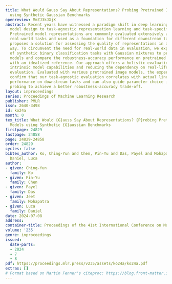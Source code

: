 ```yaml
---
title: What Would Gauss Say About Representations? Probing Pretrained Image Models
  using Synthetic Gaussian Benchmarks
openreview: MmZJ3kJXjX
abstract: Recent years have witnessed a paradigm shift in deep learning from task-centric
  model design to task-agnostic representation learning and task-specific fine-tuning.
  Pretrained model representations are commonly evaluated extensively across various
  real-world tasks and used as a foundation for different downstream tasks. This paper
  proposes a solution for assessing the quality of representations in a task-agnostic
  way. To circumvent the need for real-world data in evaluation, we explore the use
  of synthetic binary classification tasks with Gaussian mixtures to probe pretrained
  models and compare the robustness-accuracy performance on pretrained representations
  with an idealized reference. Our approach offers a holistic evaluation, revealing
  intrinsic model capabilities and reducing the dependency on real-life data for model
  evaluation. Evaluated with various pretrained image models, the experimental results
  confirm that our task-agnostic evaluation correlates with actual linear probing
  performance on downstream tasks and can also guide parameter choice in robust linear
  probing to achieve a better robustness-accuracy trade-off.
layout: inproceedings
series: Proceedings of Machine Learning Research
publisher: PMLR
issn: 2640-3498
id: ko24a
month: 0
tex_title: What Would {G}auss Say About Representations? {P}robing Pretrained Image
  Models using Synthetic {G}aussian Benchmarks
firstpage: 24829
lastpage: 24858
page: 24829-24858
order: 24829
cycles: false
bibtex_author: Ko, Ching-Yun and Chen, Pin-Yu and Das, Payel and Mohapatra, Jeet and
  Daniel, Luca
author:
- given: Ching-Yun
  family: Ko
- given: Pin-Yu
  family: Chen
- given: Payel
  family: Das
- given: Jeet
  family: Mohapatra
- given: Luca
  family: Daniel
date: 2024-07-08
address:
container-title: Proceedings of the 41st International Conference on Machine Learning
volume: '235'
genre: inproceedings
issued:
  date-parts:
  - 2024
  - 7
  - 8
pdf: https://proceedings.mlr.press/v235/assets/ko24a/ko24a.pdf
extras: []
# Format based on Martin Fenner's citeproc: https://blog.front-matter.io/posts/citeproc-yaml-for-bibliographies/
---
```

